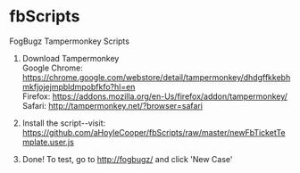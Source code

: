 # fbScripts
FogBugz Tampermonkey Scripts

1. Download Tampermonkey<br>
Google Chrome: https://chrome.google.com/webstore/detail/tampermonkey/dhdgffkkebhmkfjojejmpbldmpobfkfo?hl=en<br>
Firefox: https://addons.mozilla.org/en-Us/firefox/addon/tampermonkey/<br>
Safari: http://tampermonkey.net/?browser=safari

2. Install the script--visit: https://github.com/aHoyleCooper/fbScripts/raw/master/newFbTicketTemplate.user.js

3. Done! To test, go to <a href='http://fogbugz/'>http://fogbugz/</a> and click 'New Case'
